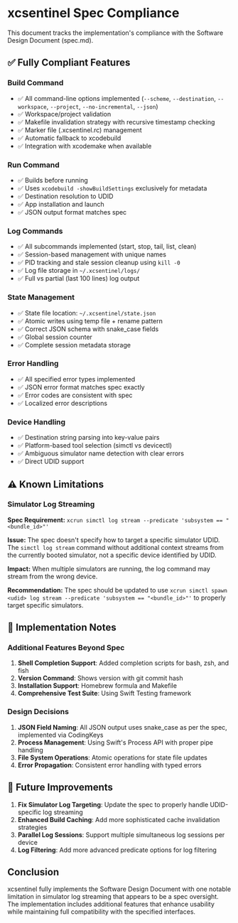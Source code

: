 # xcsentinel Spec Compliance

This document tracks the implementation's compliance with the Software Design Document (spec.md).

## ✅ Fully Compliant Features

### Build Command
- ✅ All command-line options implemented (`--scheme`, `--destination`, `--workspace`, `--project`, `--no-incremental`, `--json`)
- ✅ Workspace/project validation
- ✅ Makefile invalidation strategy with recursive timestamp checking
- ✅ Marker file (.xcsentinel.rc) management
- ✅ Automatic fallback to xcodebuild
- ✅ Integration with xcodemake when available

### Run Command
- ✅ Builds before running
- ✅ Uses `xcodebuild -showBuildSettings` exclusively for metadata
- ✅ Destination resolution to UDID
- ✅ App installation and launch
- ✅ JSON output format matches spec

### Log Commands
- ✅ All subcommands implemented (start, stop, tail, list, clean)
- ✅ Session-based management with unique names
- ✅ PID tracking and stale session cleanup using `kill -0`
- ✅ Log file storage in `~/.xcsentinel/logs/`
- ✅ Full vs partial (last 100 lines) log output

### State Management
- ✅ State file location: `~/.xcsentinel/state.json`
- ✅ Atomic writes using temp file + rename pattern
- ✅ Correct JSON schema with snake_case fields
- ✅ Global session counter
- ✅ Complete session metadata storage

### Error Handling
- ✅ All specified error types implemented
- ✅ JSON error format matches spec exactly
- ✅ Error codes are consistent with spec
- ✅ Localized error descriptions

### Device Handling
- ✅ Destination string parsing into key-value pairs
- ✅ Platform-based tool selection (simctl vs devicectl)
- ✅ Ambiguous simulator name detection with clear errors
- ✅ Direct UDID support

## ⚠️ Known Limitations

### Simulator Log Streaming
**Spec Requirement:** `xcrun simctl log stream --predicate 'subsystem == "<bundle_id>"'`

**Issue:** The spec doesn't specify how to target a specific simulator UDID. The `simctl log stream` command without additional context streams from the currently booted simulator, not a specific device identified by UDID.

**Impact:** When multiple simulators are running, the log command may stream from the wrong device.

**Recommendation:** The spec should be updated to use `xcrun simctl spawn <udid> log stream --predicate 'subsystem == "<bundle_id>"'` to properly target specific simulators.

## 📝 Implementation Notes

### Additional Features Beyond Spec
1. **Shell Completion Support**: Added completion scripts for bash, zsh, and fish
2. **Version Command**: Shows version with git commit hash
3. **Installation Support**: Homebrew formula and Makefile
4. **Comprehensive Test Suite**: Using Swift Testing framework

### Design Decisions
1. **JSON Field Naming**: All JSON output uses snake_case as per the spec, implemented via CodingKeys
2. **Process Management**: Using Swift's Process API with proper pipe handling
3. **File System Operations**: Atomic operations for state file updates
4. **Error Propagation**: Consistent error handling with typed errors

## 🔧 Future Improvements

1. **Fix Simulator Log Targeting**: Update the spec to properly handle UDID-specific log streaming
2. **Enhanced Build Caching**: Add more sophisticated cache invalidation strategies
3. **Parallel Log Sessions**: Support multiple simultaneous log sessions per device
4. **Log Filtering**: Add more advanced predicate options for log filtering

## Conclusion

xcsentinel fully implements the Software Design Document with one notable limitation in simulator log streaming that appears to be a spec oversight. The implementation includes additional features that enhance usability while maintaining full compatibility with the specified interfaces.